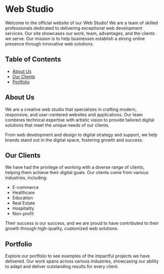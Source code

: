 # Web Studio

Welcome to the official website of our Web Studio! We are a team of skilled professionals dedicated to delivering exceptional web development services. Our site showcases our work, team, advantages, and the clients we serve. Our mission is to help businesses establish a strong online presence through innovative web solutions.

## Table of Contents

- [About Us](#about-us)
- [Our Clients](#our-clients)
- [Portfolio](#portfolio)

## About Us

We are a creative web studio that specializes in crafting modern, responsive, and user-centered websites and applications. Our team combines technical expertise with artistic vision to provide tailored digital solutions that meet the unique needs of our clients.

From web development and design to digital strategy and support, we help brands stand out in the digital space, fostering growth and success.

## Our Clients

We have had the privilege of working with a diverse range of clients, helping them achieve their digital goals. Our clients come from various industries, including:

- E-commerce
- Healthcare
- Education
- Real Estate
- Hospitality
- Non-profit

Their success is our success, and we are proud to have contributed to their growth through high-quality, customized web solutions.

## Portfolio

Explore our portfolio to see examples of the impactful projects we have delivered. Our work spans across various industries, showcasing our ability to adapt and deliver outstanding results for every client.
